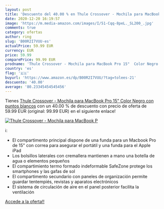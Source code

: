 ```yaml
---
layout: post
title: 'Descuento del 40.00 % en Thule Crossover - Mochila para MacBook P'
date: 2020-12-20 16:19:57
image: 'https://m.media-amazon.com/images/I/51-Cqq-8peL._SL200_.jpg'
comments: true
category: ofertas
author: ring
slug: 'B00R2I7VUU-es'
actualPrice: 59.99 EUR
currency: EUR
price: 59.99
comparePrice: 99.99 EUR
prodname: 'Thule Crossover - Mochila para MacBook Pro 15"  Color Negro con puntos blancos'
country: 'es'
flag: '🇪🇸'
buyurl: 'https://www.amazon.es/dp/B00R2I7VUU/?tag=tolees-21'
descuento: '40.00'
average: '80.23345454545456'
---
```


Tienes [Thule Crossover - Mochila para MacBook Pro 15"  Color Negro con puntos blancos](https://www.amazon.es/dp/B00R2I7VUU/?tag=tolees-21) con un 40.00 % de descuento con precio de oferta de 59.99 EUR (original: 99.99 EUR) en el siguiente enlace!

[![Thule Crossover - Mochila para MacBook P](https://m.media-amazon.com/images/I/51-Cqq-8peL._SL200_.jpg)](https://www.amazon.es/dp/B00R2I7VUU/?tag=tolees-21)

ℹ️:

- El compartimento principal dispone de una funda para un Macbook Pro de 15" con correa para asegurar el portátil y una funda para el Apple iPad
- Los bolsillos laterales con cremallera mantienen a mano una botella de agua o elementos pequeños
- El compartimiento termo formado indeformable SafeZone protege los smartphones y las gafas de sol
- El compartimento secundario con paneles de organización permite guardar tentempiés, revistas y aparatos electrónicos
- El sistema de circulación de aire en el panel posterior facilita la ventilación

[Accede a la oferta!!](https://www.amazon.es/dp/B00R2I7VUU/?tag=tolees-21)
